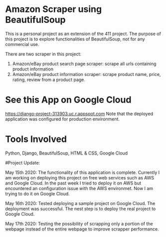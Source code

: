 # Amazon Scraper using BeautifulSoup
This is a personal project as an extension of the 411 project. 
The purpose of this project is to explore functionalities of BeautifulSoup, not for any commercial use. 

There are two scraper in this project: 
1. Amazon/eBay product search page scraper: scrape all urls containing product information
2. Amazon/eBay product information scraper: scrape product name, price, rating, review from a product page. 

# See this App on Google Cloud
https://django-project-313903.uc.r.appspot.com
Note that the deployed application was configured for production environment. 

# Tools Involved
Python, Django, BeautifulSoup, HTML & CSS, Google Cloud

#Project Update: 

May 15th 2020: 
The functionality of this application is complete. Currently I am working on deploying this project on free web services such as AWS and Google Cloud. In the past week I tried to deploy it on AWS but encountered an configuration issue with the AWS environmet. Now I am trying to do it on Google Cloud. 

May 16th 2020:
Tested deploying a sample project on Google Cloud. The deployment was successful. The nest step is to deploy the real project to Google Cloud. 

May 17th 2020: 
Testing the possibility of scrapping only a portion of the webpage instead of the entire webpage to improve scrapper performance. 
